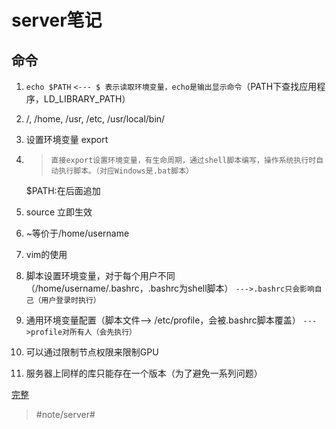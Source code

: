 # server笔记
## 命令
1. `echo $PATH` `<--- $ 表示读取环境变量，echo是输出显示命令`（PATH下查找应用程序，LD_LIBRARY_PATH）

2. /, /home, /usr, /etc, /usr/local/bin/

3. 设置环境变量 export 

4. > ```
   > 直接export设置环境变量，有生命周期，通过shell脚本编写，操作系统执行时自动执行脚本。（对应Windows是.bat脚本）
   > ```

   $PATH:在后面追加

5. source 立即生效

6. ~等价于/home/username

7. vim的使用

8. 脚本设置环境变量，对于每个用户不同（/home/username/.bashrc，.bashrc为shell脚本）  `--->.bashrc只会影响自己（用户登录时执行）`

9. 通用环境变量配置（脚本文件--> /etc/profile，会被.bashrc脚本覆盖）  `--->profile对所有人（会先执行）`

10. 可以通过限制节点权限来限制GPU

11. 服务器上同样的库只能存在一个版本（为了避免一系列问题）

[完整](https://github.com/codewanghust/CBIB_Server_Manual/blob/master/manual.md)

> #note/server#